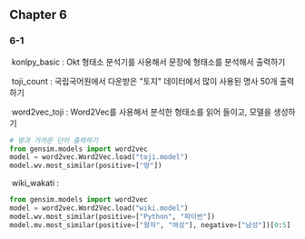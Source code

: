 ## Chapter 6

### 6-1

​	konlpy_basic : Okt 형태소 분석기를 사용해서 문장에 형태소를 분석해서 출력하기

​	toji_count : 국립국어원에서 다운받은 "토지" 데이터에서 많이 사용된 명사 50개 출력하기

​	word2vec_toji : Word2Vec를 사용해서 분석한 형태소를 읽어 들이고, 모델을 생성하기

```python
# 땅과 가까운 단어 출력하기
from gensim.models import word2vec
model = word2vec.Word2Vec.load("toji.model") 
model.wv.most_similar(positive=["땅"]) 
```

​	wiki_wakati : 

```python
from gensim.models import word2vec
model = word2vec.Word2Vec.load("wiki.model")
model.wv.most_similar(positive=["Python", "파이썬"])
model.mv.most_similar(positive=["왕자", "여성"], negative=["남성"])[0:5]
```



